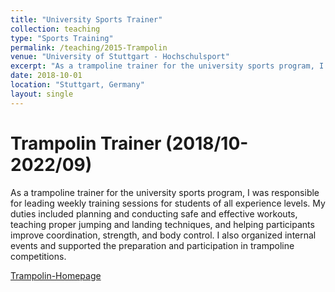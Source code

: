 ```yaml
---
title: "University Sports Trainer"
collection: teaching
type: "Sports Training"
permalink: /teaching/2015-Trampolin
venue: "University of Stuttgart - Hochschulsport"
excerpt: "As a trampoline trainer for the university sports program, I was responsible for leading weekly training sessions for students of all experience levels."
date: 2018-10-01
location: "Stuttgart, Germany"
layout: single
---
```


Trampolin Trainer (2018/10-2022/09)
======
As a trampoline trainer for the university sports program, I was responsible for leading weekly training sessions for students of all experience levels. My duties included planning and conducting safe and effective workouts, teaching proper jumping and landing techniques, and helping participants improve coordination, strength, and body control. I also organized internal events and supported the preparation and participation in trampoline competitions.

[Trampolin-Homepage](https://trampolin.hg.stuvus.uni-stuttgart.de/)